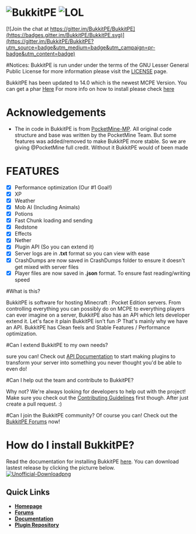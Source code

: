 # ![BukkitPE](https://gyazo.com/b972ad341bceff44a1eb82a75d9db502.png) ![LOL](http://bukkitpe.net/BukkitPE.gif)

[![Join the chat at https://gitter.im/BukkitPE/BukkitPE](https://badges.gitter.im/BukkitPE/BukkitPE.svg)](https://gitter.im/BukkitPE/BukkitPE?utm_source=badge&utm_medium=badge&utm_campaign=pr-badge&utm_content=badge)

#Notices:
BukkitPE is run under under the terms of the GNU Lesser General Public License for more information please visit the [LICENSE](https://github.com/BukkitPE/BukkitPE/blob/master/LICENSE) page.

BukkitPE has been updated to 14.0 which is the newest MCPE Version. You can get a phar [Here](https://Jenkins.BukkitPE.net) For more info on how to install please check [here](https://github.com/BukkitPE/Documentation)

# Acknowledgements

- The in code in BukkitPE is from [PocketMine-MP](https://github.com/PocketMine/PocketMine-MP). All original code structure and base was written by the PocketMine Team. But some features was added/removed to make BukkitPE more stable. So we are giving @PocketMine full credit. Without it BukkitPE would of been made

# FEATURES
- [x] Performance optimization (Our #1 Goal!)
- [x] XP
- [x] Weather
- [x] Mob AI (Including Animals)
- [x] Potions
- [x] Fast Chunk loading and sending
- [x] Redstone
- [x] Effects
- [x] Nether
- [x] Plugin API (So you can extend it)
- [x] Server logs are in **.txt** format so you can view with ease
- [x] CrashDumps are now saved in CrashDumps folder to ensure it doesn't get mixed with server files
- [x] Player files are now saved in **.json** format. To ensure fast reading/writing speed

#What is this?

BukkitPE is software for hosting Minecraft : Pocket Edition servers. From controlling everything you can possibly do on MCPE to everything players can ever imagine on a server, BukkitPE also has an API which lets developer extend it. Let's face it plain BukkitPE isn't fun :P That's mainly why we have an API. BukkitPE has Clean feels and Stable Features / Performance optimization.

#Can I extend BukkitPE to my own needs?

sure you can! Check out [API Documentation](https://github.com/BukkitPE/Plugin-Documentation) to start making plugins to transform your server into something you never thought you'd be able to even do!


#Can I help out the team and contribute to BukkitPE?

Why not? We're always looking for developers to help out with the project! Make sure you check out the [Contributing Guidelines](https://github.com/BukkitPE/BukkitPE/blob/master/CONTRIBUTING.md) first though. After just create a pull request. :)

#Can I join the BukkitPE community?
Of course you can! Check out the [BukkitPE Forums](https://forums.BukkitPE.net) now!

# How do I install BukkitPE?

Read the documentation for installing BukkitPE [here](https://github.com/BukkitPE/Documentation).
You can download lastest release by clicking the picturre below.<br>
 <a href="https://jenkins.bukkitpe.net">![Unofficial-Downloadpng](https://i.gyazo.com/2eea3b538431eb54e243c785b7ec02eb.png)</a>


## Quick Links

* __[Homepage](https://bukkitpe.net/)__
* __[Forums](http://forums.bukkitpe.net/)__
* __[Documentation](https://github.com/BukkitPE/Documentation)__
* __[Plugin Repository](https://forums.bukkitpe.net/index.php?plugins/)__
